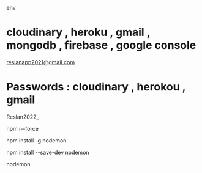 env
# cloudinary , heroku , gmail , mongodb , firebase , google console
reslanapp2021@gmail.com

# Passwords : cloudinary , herokou , gmail
Reslan2022_

npm i--force 

npm install -g nodemon

npm install --save-dev nodemon 

nodemon 
